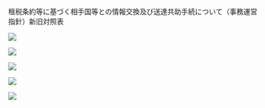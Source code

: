 租税条約等に基づく相手国等との情報交換及び送達共助手続について（事務運営指針）新旧対照表

![](https://www.nta.go.jp/tmp/2a26b7f2-39ad-4ef9-8eac-77e03524fbed/images/4f557f49fb66f9b06f2f5ea441aa64333d787ca38028a0009e5672a8fccd775e.jpg)

![](https://www.nta.go.jp/tmp/2a26b7f2-39ad-4ef9-8eac-77e03524fbed/images/332fcafa35c69260ce33d770fd63fa585a43fd99a138ce4202db90aa45388f09.jpg)

![](https://www.nta.go.jp/tmp/2a26b7f2-39ad-4ef9-8eac-77e03524fbed/images/a8f5eb4e455019166851112be9137819e1e68bc202f34fc54800581c97f9b8f7.jpg)

![](https://www.nta.go.jp/tmp/2a26b7f2-39ad-4ef9-8eac-77e03524fbed/images/4ce6ef4504b95fb558091cd68025b0c05530a2e9c732981903da5b21690b6ae0.jpg)

![](https://www.nta.go.jp/tmp/2a26b7f2-39ad-4ef9-8eac-77e03524fbed/images/dc2e7928841a7e5973fa6f2f5967ad0b37ca8277a95ebdc0d9d7966e8f312d12.jpg)